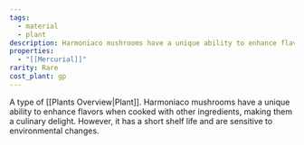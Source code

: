 ```yaml
---
tags:
  - material
  - plant
description: Harmoniaco mushrooms have a unique ability to enhance flavors when cooked with other ingredients, making them a culinary delight. However, it has a short shelf life and are sensitive to environmental changes.
properties:
  - "[[Mercurial]]"
rarity: Rare
cost_plant: gp
---
```

A type of [[Plants Overview|Plant]]. Harmoniaco mushrooms have a unique ability to enhance flavors when cooked with other ingredients, making them a culinary delight. However, it has a short shelf life and are sensitive to environmental changes.